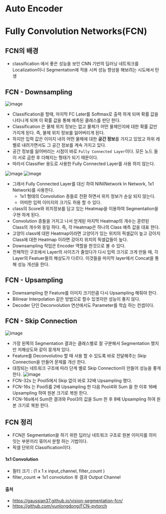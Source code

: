 # Auto Encoder

# Fully Convolution Networks(FCN)

## FCN의 배경
- classification 에서 좋은 성능을 보인 CNN 기반의 딥러닝 네트워크를 Localization이나 Segmentation에 적용 시켜 성능 향상을 해보려는 시도에서 탄생
  
## FCN - Downsampling
![image](https://gaussian37.github.io/assets/img/vision/segmentation/fcn/0.png)
- Classification을 할때, 마지막 FC Later를 Softmax로 출력 하게 되며 확률 값을 나타나게 되며 이 확률 값을 통해 예측된 클래스를 판단 한다.
- Classification 은 물체 위치 정보는 없고 물체가 어떤 물체인지에 대한 확률 값만 가지게 된다. 즉, 물체 위치 정보를 잃어버리게 된다.
- 하지만 입력 값은 이미지 내의 어떤 물체에 대한 **공간 정보**를 가지고 있었고 하위 레벨로 내려가면서도 그 공간 정보를 계속 가지고 있다.
- 공간 정보를 잃어버리는 시점이 바로 ``Fully Connected Layer``이다. 모든 노드 들이 서로 곱한 후 더해지는 형태가 되기 때문이다.
- 따라서 Classifier 용도로 사용한 Fully Connected Layer를 사용 하지 않는다.

![image](https://img1.daumcdn.net/thumb/R1280x0/?scode=mtistory2&fname=https%3A%2F%2Fblog.kakaocdn.net%2Fdn%2FdFCrua%2FbtqBBU4VRCv%2FSUGo2pXb9ERNo935sztYwK%2Fimg.png)
![image](https://img1.daumcdn.net/thumb/R1280x0/?scode=mtistory2&fname=https%3A%2F%2Fblog.kakaocdn.net%2Fdn%2Fb2MgcT%2FbtqBzPXN4P5%2FWk5vz6y3KZ5BsK61heOtY1%2Fimg.png)
- 그래서 Fully Connected Layer를 대신 하여 NIN(Network In Network, 1x1 Network)를 사용한다.
  - 1x1 형태의 Convolution 층들로 전환 하면서 위치 정보가 손실 되지 않는다. 
  - 어떠한 입력 이미지의 크기도 허용 할 수 있다.
- class의 Score와 위치정보를 담고 있는 Heatmap을 이용하여 Segmentation을 구현 하게 된다.
- Convolution 층들을 거치고 나서 얻게된 마지막 Heatmap의 개수는 훈련된 Class의 개수와 동일 하다. 즉, 각 Heatmap은 하나의 Class 예측 값을 대표 한다.
- 고양이 class에 대한 Heatmap이라면 고양이가 있는 위치의 픽셀값이 높고 강아지 Class에 대한 Heatmap 이라면 강아지 위치의 픽셀값들이 높다.
- Downsampling 작업은 Encoder 역할을 한것으로 볼 수 있다. 
- 전체적인 구조에서 Layer의 사이즈가 줄었다가 다시 입력 크기로 크게 만들 때, 각 Layer의 Featuer들의 해상도가 다르다. 이것들을 마지막 layer에서 Concat을 통해 성능 개선을 한다.


## FCN - Upsampling
- Downsampling 한 Feature를 이미지 크기만큼 다시 Upsampling 해줘야 한다.
- Bilinear Interpolation 같은 방법으로 할수 있겟지만 성능이 좋지 않다.
- Decoder 단인 Deconvolution 연산에서도 Parameter를 학습 하는 컨셉이다.


## FCN - Skip Connection
![image](https://gaussian37.github.io/assets/img/vision/segmentation/fcn/4.png)
- 가장 왼쪽의 Segmentation 결과는 클래스별로 잘 구분해서 Segmentation 했지만 저해상도와 같이 뭉개져 있다.
- Feature를 Deconvolutino 할 때 사용 할 수 있도록 바로 전달해주는 Skip Connection을 만들어 문제를 개선 한다.
- 대칭되는 네트워크 구조에 따라 단계 별로 Skip Connection이 만들어 성능을 좋게 한다.
![image](https://gaussian37.github.io/assets/img/vision/segmentation/fcn/5.png)
- FCN-32s 는 Pool5에서 Skip 없이 바로 32배 Upsampling 했다.
- FCN-16s 는 Pool5를 2배 Upsampling 한 다음 Pool4와 Sum 을 한 이후 16배 Upsampling 하여 원본 크기로 복원 한다.
- FCN-16s에서 Sum한 결과와 Pool3의 값을 Sum 한 후 8배 Upsampling 하여 원본 크기로 복원 한다.


## FCN 정리
- FCN은 Segmentation을 하기 위한 딥러닝 네트워크 구조로 원본 이미지를 의미 잇는 부분끼리 묶어서 분할 하는 기법이다.
- 픽셀 단위의 Classification이다.



#### 1x1 Convolution
- 필터 크기 : (1 x 1 x input_channel, filter_count )
- filter_count => 1x1 convolution 후 결과 Output Channel


#### 출처
- https://gaussian37.github.io/vision-segmentation-fcn/
- https://github.com/yunlongdong/FCN-pytorch